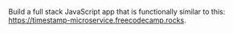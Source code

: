 Build a full stack JavaScript app that is functionally similar to this: https://timestamp-microservice.freecodecamp.rocks.